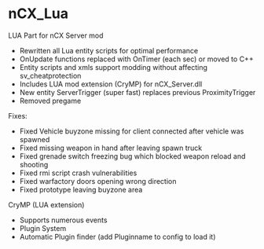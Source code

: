 # nCX_Lua
LUA Part for nCX Server mod

* Rewritten all Lua entity scripts for optimal performance
* OnUpdate functions replaced with OnTimer (each sec) or moved to C++
* Entity scripts and xmls support modding without affecting sv_cheatprotection
* Includes LUA mod extension (CryMP) for nCX_Server.dll
* New entity ServerTrigger (super fast) replaces previous ProximityTrigger
* Removed pregame

Fixes:
* Fixed Vehicle buyzone missing for client connected after vehicle was spawned
* Fixed missing weapon in hand after leaving spawn truck
* Fixed grenade switch freezing bug which blocked weapon reload and shooting
* Fixed rmi script crash vulnerabilities
* Fixed warfactory doors opening wrong direction
* Fixed prototype leaving buyzone area

CryMP (LUA extension)
* Supports numerous events
* Plugin System
* Automatic Plugin finder (add Pluginname to config to load it)

